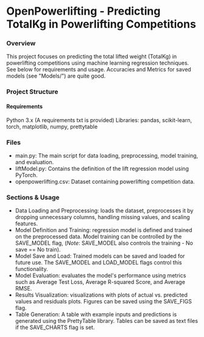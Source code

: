 # OpenPowerlifting - Predicting TotalKg in Powerlifting Competitions
### Overview
This project focuses on predicting the total lifted weight (TotalKg) in powerlifting competitions using machine learning regression techniques. See below for requirements and usage. Accuracies and Metrics for saved models (see "Models/") are quite good.  

### Project Structure
#### Requirements
Python 3.x (A requirements txt is provided)
Libraries: pandas, scikit-learn, torch, matplotlib, numpy, prettytable

### Files
- main.py: The main script for data loading, preprocessing, model training, and evaluation.
- liftModel.py: Contains the definition of the lift regression model using PyTorch.
- openpowerlifting.csv: Dataset containing powerlifting competition data.

### Sections & Usage
- Data Loading and Preprocessing: loads the dataset, preprocesses it by dropping unnecessary columns, handling missing values, and scaling features.
- Model Definition and Training: regression model is defined and trained on the preprocessed data. Model training can be controlled by the SAVE_MODEL flag, (*Note*: SAVE_MODEL also controls the training - No save == No train).
- Model Save and Load: Trained models can be saved and loaded for future use. The SAVE_MODEL and LOAD_MODEL flags control this functionality.
- Model Evaluation: evaluates the model's performance using metrics such as Average Test Loss, Average R-squared Score, and Average RMSE.
- Results Visualization: visualizations with plots of actual vs. predicted values and residuals plots. Figures can be saved using the SAVE_FIGS flag.
- Table Generation: A table with example inputs and predictions is generated using the PrettyTable library. Tables can be saved as text files if the SAVE_CHARTS flag is set.
